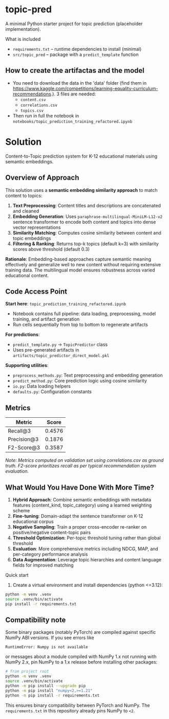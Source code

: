 # topic-pred

A minimal Python starter project for topic prediction (placeholder implementation).

What is included
- `requirements.txt` – runtime dependencies to install (minimal)
- `src/topic_pred` – package with a `predict_template` function

## How to create the artifactas and the model
- You need to download the data in the 'data' folder (find them in https://www.kaggle.com/competitions/learning-equality-curriculum-recommendations.). 3 files are needed:
  - `content.csv`
  - `correlations.csv`
  - `topics.csv`
- Then run in full the notebook in `notebooks/topic_prediction_training_refactored.ipynb`

# Solution

Content-to-Topic prediction system for K-12 educational materials using semantic embeddings.

## Overview of Approach

This solution uses a **semantic embedding similarity approach** to match content to topics:

1. **Text Preprocessing**: Content titles and descriptions are concatenated and cleaned
2. **Embedding Generation**: Uses `paraphrase-multilingual-MiniLM-L12-v2` sentence transformer to encode both content and topics into dense vector representations
3. **Similarity Matching**: Computes cosine similarity between content and topic embeddings
4. **Filtering & Ranking**: Returns top-k topics (default k=3) with similarity scores above threshold (default 0.3)

**Rationale**: Embedding-based approaches capture semantic meaning effectively and generalize well to new content without requiring extensive training data. The multilingual model ensures robustness across varied educational content.

## Code Access Point

**Start here**: `topic_prediction_training_refactored.ipynb`
- Notebook contains full pipeline: data loading, preprocessing, model training, and artifact generation
- Run cells sequentially from top to bottom to regenerate artifacts

**For predictions**:
- `predict_template.py` → `TopicPredictor` class
- Uses pre-generated artifacts in `artifacts/topic_predictor_direct_model.pkl`

**Supporting utilities**:
- `preprocess_methods.py`: Text preprocessing and embedding generation
- `predict_method.py`: Core prediction logic using cosine similarity
- `io.py`: Data loading helpers
- `defaults.py`: Configuration constants

## Metrics

| Metric | Score |
|--------|-------|
| Recall@3 | 0.4576 |
| Precision@3 | 0.1876 |
| F2-Score@3 | 0.3587 |

*Note: Metrics computed on validation set using correlations.csv as ground truth. F2-score prioritizes recall as per typical recommendation system evaluation.*

## What Would You Have Done With More Time?

1. **Hybrid Approach**: Combine semantic embeddings with metadata features (content_kind, topic_category) using a learned weighting scheme
2. **Fine-tuning**: Domain-adapt the sentence transformer on K-12 educational corpus
3. **Negative Sampling**: Train a proper cross-encoder re-ranker on positive/negative content-topic pairs
4. **Threshold Optimization**: Per-topic threshold tuning rather than global threshold
5. **Evaluation**: More comprehensive metrics including NDCG, MAP, and per-category performance analysis
6. **Data Augmentation**: Leverage topic hierarchies and content language fields for improved matching


Quick start

1. Create a virtual environment and install dependencies (python <=3.12):

```bash
python -m venv .venv
source .venv/bin/activate
pip install -r requirements.txt
```


Compatibility note
------------------

Some binary packages (notably PyTorch) are compiled against specific NumPy ABI versions. If you see errors like

```
RuntimeError: Numpy is not available
```

or messages about a module compiled with NumPy 1.x not running with NumPy 2.x, pin NumPy to a 1.x release before installing other packages:

```bash
# from project root
python -m venv .venv
source .venv/bin/activate
python -m pip install --upgrade pip
python -m pip install "numpy<2,>=1.21"
python -m pip install -r requirements.txt
```

This ensures binary compatibility between PyTorch and NumPy. The `requirements.txt` in this repository already pins NumPy to `<2`.
